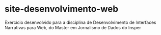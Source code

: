 # site-desenvolvimento-web
Exercício desenvolvido para a disciplina de Desenvolvimento de Interfaces Narrativas para Web, do Master em Jornalismo de Dados do Insper
